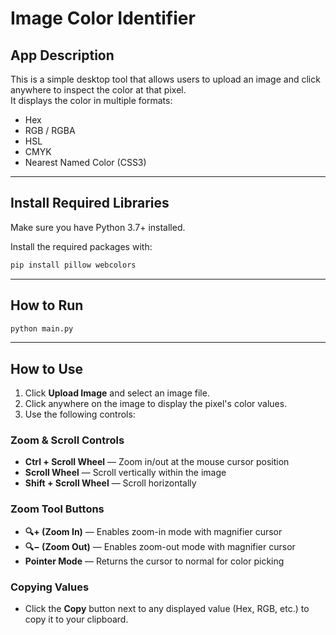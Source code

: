 # Image Color Identifier

## App Description

This is a simple desktop tool that allows users to upload an image and click anywhere to inspect the color at that pixel.  
It displays the color in multiple formats:

- Hex  
- RGB / RGBA  
- HSL  
- CMYK  
- Nearest Named Color (CSS3)

---

## Install Required Libraries

Make sure you have Python 3.7+ installed.

Install the required packages with:

```bash
pip install pillow webcolors
```

---

## How to Run

```bash
python main.py
```

---

## How to Use

1. Click **Upload Image** and select an image file.
2. Click anywhere on the image to display the pixel's color values.
3. Use the following controls:

### Zoom & Scroll Controls

- **Ctrl + Scroll Wheel** — Zoom in/out at the mouse cursor position  
- **Scroll Wheel** — Scroll vertically within the image  
- **Shift + Scroll Wheel** — Scroll horizontally  

### Zoom Tool Buttons

- **🔍+ (Zoom In)** — Enables zoom-in mode with magnifier cursor  
- **🔍− (Zoom Out)** — Enables zoom-out mode with magnifier cursor  
- **Pointer Mode** — Returns the cursor to normal for color picking

### Copying Values

- Click the **Copy** button next to any displayed value (Hex, RGB, etc.) to copy it to your clipboard.



